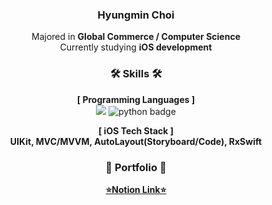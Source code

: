<div align="center">
  
###  Hyungmin Choi
Majored in **Global Commerce / Computer Science**<br> Currently studying **iOS development**<br>

### 🛠️ Skills 🛠️
**[ Programming Languages ]**<br>
<img src="https://img.shields.io/badge/swift-F05138?style=for-the-badge&logo=swift&logoColor=white"> 
![python badge](https://img.shields.io/badge/-PYTHON-%23F7DF1E?style=for-the-badge&logo=Python&logoColor=white&color=3776AB)

**[ iOS Tech Stack ]**<br>
**UIKit, MVC/MVVM, AutoLayout(Storyboard/Code), RxSwift**

### 📖 Portfolio 📖
[**⭐️Notion Link⭐️**](https://organized-elderberry-847.notion.site/Hyungmin-Choi-9f148718e3264f65a03a377eb6d9bcaa)

</div>
